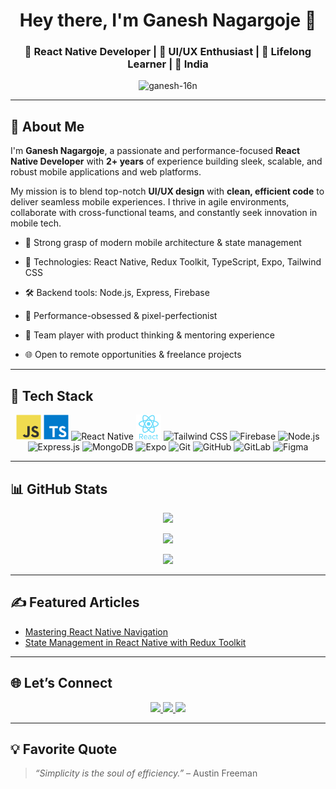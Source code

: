 <!-- Header -->
<h1 align="center">Hey there, I'm Ganesh Nagargoje 👋</h1>
<h3 align="center">💼 React Native Developer | 🎨 UI/UX Enthusiast | 🧠 Lifelong Learner | 📍 India</h3>

<p align="center">
  <img src="https://komarev.com/ghpvc/?username=ganesh-16n&label=Profile%20Views&color=0e75b6&style=flat-square" alt="ganesh-16n" />
</p>

---

## 🚀 About Me

I'm **Ganesh Nagargoje**, a passionate and performance-focused **React Native Developer** with **2+ years** of experience building sleek, scalable, and robust mobile applications and web platforms.

My mission is to blend top-notch **UI/UX design** with **clean, efficient code** to deliver seamless mobile experiences. I thrive in agile environments, collaborate with cross-functional teams, and constantly seek innovation in mobile tech.

- 🧠 Strong grasp of modern mobile architecture & state management
- 🔧 Technologies: React Native, Redux Toolkit, TypeScript, Expo, Tailwind CSS

- 🛠️ Backend tools: Node.js, Express, Firebase
- 🎯 Performance-obsessed & pixel-perfectionist
- 🤝 Team player with product thinking & mentoring experience
- 🌐 Open to remote opportunities & freelance projects

---

## 🧰 Tech Stack

<p align="center">
  <img src="https://raw.githubusercontent.com/devicons/devicon/master/icons/javascript/javascript-original.svg" width="40" alt="JavaScript"/>
  <img src="https://raw.githubusercontent.com/devicons/devicon/master/icons/typescript/typescript-original.svg" width="40" alt="TypeScript"/>
  <img src="https://reactnative.dev/img/header_logo.svg" width="40" alt="React Native"/>
  <img src="https://raw.githubusercontent.com/devicons/devicon/master/icons/react/react-original-wordmark.svg" width="40" alt="React"/>
  <img src="https://www.vectorlogo.zone/logos/tailwindcss/tailwindcss-icon.svg" width="40" alt="Tailwind CSS"/>
  <img src="https://www.vectorlogo.zone/logos/firebase/firebase-icon.svg" width="40" alt="Firebase"/>
  <img src="https://www.vectorlogo.zone/logos/nodejs/nodejs-icon.svg" width="40" alt="Node.js"/>
  <img src="https://www.vectorlogo.zone/logos/expressjs/expressjs-icon.svg" width="40" alt="Express.js"/>
  <img src="https://www.vectorlogo.zone/logos/mongodb/mongodb-icon.svg" width="40" alt="MongoDB"/>
  <img src="https://img.icons8.com/ios/50/000000/expo.png" width="40" alt="Expo"/>
  <img src="https://www.vectorlogo.zone/logos/git-scm/git-scm-icon.svg" width="40" alt="Git"/>
  <img src="https://www.vectorlogo.zone/logos/github/github-icon.svg" width="40" alt="GitHub"/>
  <img src="https://www.vectorlogo.zone/logos/gitlab/gitlab-icon.svg" width="40" alt="GitLab"/>
  <img src="https://www.vectorlogo.zone/logos/figma/figma-icon.svg" width="40" alt="Figma"/>
</p>

---

## 📊 GitHub Stats

<p align="center">
  <img src="https://github-readme-stats.vercel.app/api?username=ganesh-16n&show_icons=true&count_private=true&theme=tokyonight&hide_border=true" width="48%" />
</p>

<p align="center">
  <img src="https://github-readme-streak-stats.herokuapp.com?user=ganesh-16n&show_icons=true&count_private=true&theme=tokyonight&hide_border=true" width="48%" />
</p>

<p align="center">
  <img src="https://github-readme-stats.vercel.app/api/top-langs/?username=ganesh-16n&layout=compact&theme=tokyonight&hide_border=true&langs_count=8" width="48%" />
</p>

---

## ✍️ Featured Articles

- [Mastering React Native Navigation](https://medium.com/@ganunagargoje16)
- [State Management in React Native with Redux Toolkit](https://medium.com/@ganunagargoje16)

---

## 🌐 Let’s Connect

<p align="center">
  <a href="https://www.linkedin.com/in/ganesh-nagargoje-3a5238231" target="_blank">
    <img src="https://img.shields.io/badge/LinkedIn-blue?style=for-the-badge&logo=linkedin&logoColor=white" />
  </a>
  <a href="https://medium.com/@ganunagargoje16" target="_blank">
    <img src="https://img.shields.io/badge/Medium-black?style=for-the-badge&logo=medium&logoColor=white" />
  </a>
  <a href="mailto:ganunagargoje16@gmail.com">
    <img src="https://img.shields.io/badge/Gmail-D14836?style=for-the-badge&logo=gmail&logoColor=white" />
  </a>
</p>

---

## 💡 Favorite Quote

> _“Simplicity is the soul of efficiency.”_ – Austin Freeman
